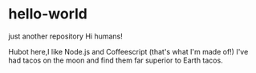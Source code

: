 # hello-world
just another repository
Hi humans!

Hubot here,I like Node.js and Coffeescript (that's what I'm made of!)
I've had tacos on the moon and find them far superior to Earth tacos.

